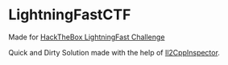 # LightningFastCTF

Made for [HackTheBox LightningFast Challenge](https://app.hackthebox.com/challenges/LightningFast)

Quick and Dirty Solution made with the help of [Il2CppInspector](https://github.com/djkaty/Il2CppInspector).
